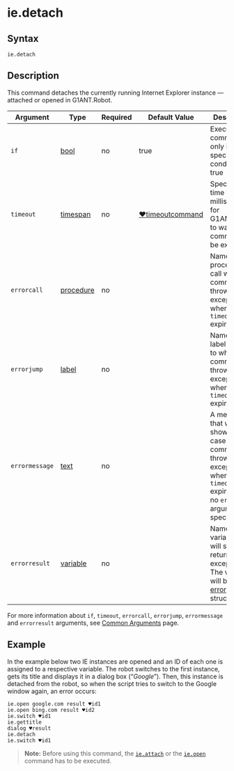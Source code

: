 # ie.detach

## Syntax

```G1ANT
ie.detach
```

## Description

This command detaches the currently running Internet Explorer instance — attached or opened in G1ANT.Robot.

| Argument | Type | Required | Default Value | Description |
| -------- | ---- | -------- | ------------- | ----------- |
| `if`           | [bool](G1ANT.Language/G1ANT.Language/Structures/BooleanStructure.md) | no       | true                                                        | Executes the command only if a specified condition is true   |
| `timeout`      | [timespan](G1ANT.Language/G1ANT.Language/Structures/TimeSpanStructure.md) | no       | [♥timeoutcommand](G1ANT.Language/G1ANT.Addon.Core/Variables/TimeoutCommandVariable.md) | Specifies time in milliseconds for G1ANT.Robot to wait for the command to be executed |
| `errorcall`    | [procedure](G1ANT.Language/G1ANT.Language/Structures/ProcedureStructure.md) | no       |                                                             | Name of a procedure to call when the command throws an exception or when a given `timeout` expires |
| `errorjump`    | [label](G1ANT.Language/G1ANT.Language/Structures/LabelStructure.md) | no       |                                                             | Name of the label to jump to when the command throws an exception or when a given `timeout` expires |
| `errormessage` | [text](G1ANT.Language/G1ANT.Language/Structures/TextStructure.md) | no       |                                                             | A message that will be shown in case the command throws an exception or when a given `timeout` expires, and no `errorjump` argument is specified |
| `errorresult`  | [variable](G1ANT.Language/G1ANT.Language/Structures/VariableStructure.md) | no       |                                                             | Name of a variable that will store the returned exception. The variable will be of [error](G1ANT.Language/G1ANT.Language/Structures/ErrorStructure.md) structure  |

For more information about `if`, `timeout`, `errorcall`, `errorjump`, `errormessage` and `errorresult` arguments, see [Common Arguments](G1ANT.Manual/appendices/common-arguments.md) page.

## Example

In the example below two IE instances are opened and an ID of each one is assigned to a respective variable. The robot switches to the first instance, gets its title and displays it in a dialog box (“*Google*”). Then, this instance is detached from the robot, so when the script tries to switch to the Google window again, an error occurs:

```G1ANT
ie.open google.com result ♥id1
ie.open bing.com result ♥id2
ie.switch ♥id1
ie.gettitle
dialog ♥result
ie.detach
ie.switch ♥id1
```

> **Note:** Before using this command, the [`ie.attach`](IEAttachCommand.md) or the [`ie.open`](IEOpenCommand.md) command has to be executed.
